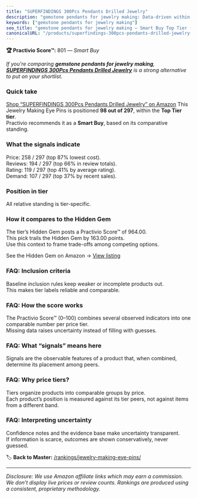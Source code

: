 ```yaml
---
title: "SUPERFINDINGS 300Pcs Pendants Drilled Jewelry"
description: "gemstone pendants for jewelry making: Data-driven within Top Tier ranking using the Practivio Score™. Positioned by quality, value, demand, findability, moment…"
keywords: ["gemstone pendants for jewelry making"]
seo_title: "gemstone pendants for jewelry making — Smart Buy Top Tier (2025)"
canonicalURL: "/products/superfindings-300pcs-pendants-drilled-jewelry-B0B6GD2T9V/"
---
```


**🏆 Practivio Score™:** 801 — _Smart Buy_


*If you're comparing **gemstone pendants for jewelry making**, **[SUPERFINDINGS 300Pcs Pendants Drilled Jewelry](https://www.amazon.com/dp/B0B6GD2T9V?tag=practivio-20)** is a strong alternative to put on your shortlist.*
### Quick take
[Shop “SUPERFINDINGS 300Pcs Pendants Drilled Jewelry” on Amazon](https://www.amazon.com/dp/B0B6GD2T9V?tag=practivio-20)
This Jewelry Making Eye Pins is positioned **98 out of 297**, within the **Top Tier tier**.  
Practivio recommends it as a **Smart Buy**, based on its comparative standing.

### What the signals indicate
Price: 258 / 297 (top 87% lowest cost).  
Reviews: 194 / 297 (top 66% in review totals).  
Rating: 119 / 297 (top 41% by average rating).  
Demand: 107 / 297 (top 37% by recent sales).

### Position in tier
All relative standing is tier-specific.

### How it compares to the Hidden Gem
The tier’s Hidden Gem posts a Practivio Score™ of 964.00.  
This pick trails the Hidden Gem by 163.00 points.  
Use this context to frame trade-offs among competing options.  

See the Hidden Gem on Amazon → [View listing](https://www.amazon.com/dp/B07543G29V?tag=practivio-20)

### FAQ: Inclusion criteria
Baseline inclusion rules keep weaker or incomplete products out.  
This makes tier labels reliable and comparable.

### FAQ: How the score works
The Practivio Score™ (0–100) combines several observed indicators into one comparable number per price tier.  
Missing data raises uncertainty instead of filling with guesses.

### FAQ: What “signals” means here
Signals are the observable features of a product that, when combined, determine its placement among peers.

### FAQ: Why price tiers?
Tiers organize products into comparable groups by price.  
Each product’s position is measured against its tier peers, not against items from a different band.

### FAQ: Interpreting uncertainty
Confidence notes and the evidence base make uncertainty transparent.  
If information is scarce, outcomes are shown conservatively, never guessed.


🏷️ **Back to Master:** [/rankings/jewelry-making-eye-pins/](/rankings/jewelry-making-eye-pins/)

---
_Disclosure: We use Amazon affiliate links which may earn a commission. We don’t display live prices or review counts. Rankings are produced using a consistent, proprietary methodology._
